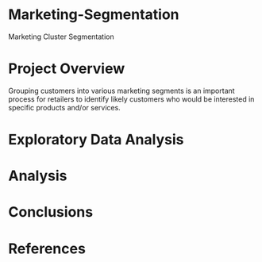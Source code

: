 # Marketing-Segmentation
Marketing Cluster Segmentation

# Project Overview
Grouping customers into various marketing segments is an important process for retailers to identify likely customers who would be interested in specific products and/or services.

# Exploratory Data Analysis



# Analysis


# Conclusions


# References

<link to video >
